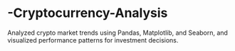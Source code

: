 # -Cryptocurrency-Analysis
Analyzed crypto market trends using Pandas, Matplotlib, and Seaborn, and visualized performance patterns for investment decisions.
